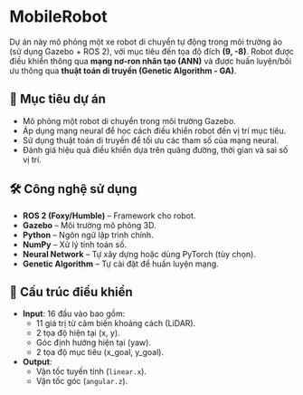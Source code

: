 # MobileRobot

Dự án này mô phỏng một xe robot di chuyển tự động trong môi trường ảo (sử dụng Gazebo + ROS 2), với mục tiêu đến tọa độ đích **(9, -8)**. Robot được điều khiển thông qua **mạng nơ-ron nhân tạo (ANN)** và được huấn luyện/bối ưu thông qua **thuật toán di truyền (Genetic Algorithm - GA)**.

## 🚀 Mục tiêu dự án
- Mô phỏng một robot di chuyển trong môi trường Gazebo.
- Áp dụng mạng neural để học cách điều khiển robot đến vị trí mục tiêu.
- Sử dụng thuật toán di truyền để tối ưu các tham số của mạng neural.
- Đánh giá hiệu quả điều khiển dựa trên quãng đường, thời gian và sai số vị trí.

## 🛠 Công nghệ sử dụng
- **ROS 2 (Foxy/Humble)** – Framework cho robot.
- **Gazebo** – Môi trường mô phỏng 3D.
- **Python** – Ngôn ngữ lập trình chính.
- **NumPy** – Xử lý tính toán số.
- **Neural Network** – Tự xây dựng hoặc dùng PyTorch (tùy chọn).
- **Genetic Algorithm** – Tự cài đặt để huấn luyện mạng.

## 🧠 Cấu trúc điều khiển
- **Input**: 16 đầu vào bao gồm:
  - 11 giá trị từ cảm biến khoảng cách (LiDAR).
  - 2 tọa độ hiện tại (x, y).
  - Góc định hướng hiện tại (yaw).
  - 2 tọa độ mục tiêu (x_goal, y_goal).
- **Output**: 
  - Vận tốc tuyến tính (`linear.x`).
  - Vận tốc góc (`angular.z`).
